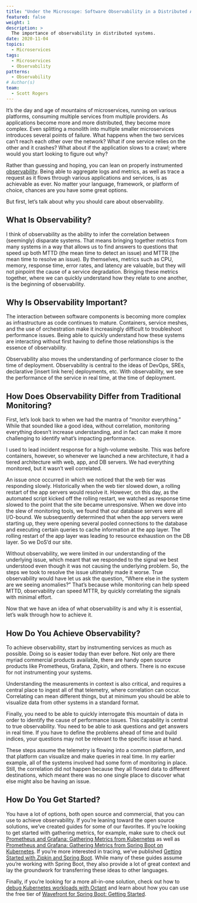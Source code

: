 ```yaml
---
title: "Under the Microscope: Software Observability in a Distributed Architecture"
featured: false
weight: 1
description: >
  The importance of observability in distributed systems.
date: 2020-11-04
topics:
  - Microservices
tags:
  - Microservices
  - Observability
patterns:
  - Observability
# Author(s)
team:
  - Scott Rogers
---
```


It’s the day and age of mountains of microservices, running on various platforms, consuming multiple services from multiple providers. As applications become more and more distributed, they become more complex. Even splitting a monolith into multiple smaller microservices introduces several points of failure. What happens when the two services can’t reach each other over the network? What if one service relies on the other and it crashes? What about if the application slows to a crawl; where would you start looking to figure out why?

Rather than guessing and hoping, you can lean on properly instrumented [observability](/patterns/observability). Being able to aggregate logs and metrics, as well as trace a request as it flows through various applications and services, is as achievable as ever. No matter your language, framework, or platform of choice, chances are you have some great options.

But first, let’s talk about why you should care about observability.

## What Is Observability?

I think of observability as the ability to infer the correlation between (seemingly) disparate systems. That means bringing together metrics from many systems in a way that allows us to find answers to questions that speed up both MTTD (the mean time to detect an issue) and MTTR (the mean time to resolve an issue). By themselves, metrics such as CPU, memory, response time, error rates, and latency are valuable, but they will not pinpoint the cause of a service degradation. Bringing these metrics together, where we can quickly understand how they relate to one another, is the beginning of observability.

## Why Is Observability Important?

The interaction between software components is becoming more complex as infrastructure as code continues to mature. Containers, service meshes, and the use of orchestration make it increasingly difficult to troubleshoot performance issues. Being able to quickly understand how these systems are interacting without first having to define those relationships is the essence of observability.

Observability also moves the understanding of performance closer to the time of deployment. Observability is central to the ideas of DevOps, SREs, declarative [insert link here] deployments, etc. With observability, we see the performance of the service in real time, at the time of deployment.

## How Does Observability Differ from Traditional Monitoring?

First, let’s look back to when we had the mantra of “monitor everything.” While that sounded like a good idea, without correlation, monitoring everything doesn’t increase understanding, and in fact can make it more challenging to identify what’s impacting performance.

I used to lead incident response for a high-volume website. This was before containers, however, so whenever we launched a new architecture, it had a tiered architecture with web, app, and DB servers. We had everything monitored, but it wasn’t well correlated.

An issue once occurred in which we noticed that the web tier was responding slowly. Historically when the web tier slowed down, a rolling restart of the app servers would resolve it. However, on this day, as the automated script kicked off the rolling restart, we watched as response time slowed to the point that the site became unresponsive. When we dove into the slew of monitoring tools, we found that our database servers were all I/O-bound. We subsequently determined that when the app servers were starting up, they were opening several pooled connections to the database and executing certain queries to cache information at the app layer. The rolling restart of the app layer was leading to resource exhaustion on the DB layer. So we DoS’d our site.

Without observability, we were limited in our understanding of the underlying issue, which meant that we responded to the signal we best understood even though it was not causing the underlying problem. So, the steps we took to resolve the issue ultimately made it worse. True observability would have let us ask the question, “Where else in the system are we seeing anomalies?” That’s because while monitoring can help speed MTTD, observability can speed MTTR, by quickly correlating the signals with minimal effort.

Now that we have an idea of what observability is and why it is essential, let’s walk through how to achieve it.

## How Do You Achieve Observability?

To achieve observability, start by instrumenting services as much as possible. Doing so is easier today than ever before. Not only are there myriad commercial products available, there are handy open source products like Prometheus, Grafana, Zipkin, and others. There is no excuse for not instrumenting your systems.

Understanding the measurements in context is also critical, and requires a central place to ingest all of that telemetry, where correlation can occur. Correlating can mean different things, but at minimum you should be able to visualize data from other systems in a standard format.

Finally, you need to be able to quickly interrogate this mountain of data in order to identify the cause of performance issues. This capability is central to true observability. You need to be able to ask questions and get answers in real time. If you have to define the problems ahead of time and build indices, your questions may not be relevant to the specific issue at hand.

These steps assume the telemetry is flowing into a common platform, and that platform can visualize and make queries in real time. In my earlier example, all of the systems involved had some form of monitoring in place. Still, the correlation did not happen because they all flowed data to different destinations, which meant there was no one single place to discover what else might also be having an issue.

## How Do You Get Started?

You have a lot of options, both open source and commercial, that you can use to achieve observability. If you’re leaning toward the open source solutions, we’ve created guides for some of our favorites. If you’re looking to get started with gathering metrics, for example, make sure to check out [Prometheus and Grafana: Gathering Metrics from Kubernetes](/guides/kubernetes/observability-prometheus-grafana-p1/) as well as [Prometheus and Grafana: Gathering Metrics from Spring Boot on Kubernetes](/guides/spring/spring-prometheus/). If you’re more interested in tracing, we’ve published [Getting Started with Zipkin and Spring Boot](/guides/spring/spring-zipkin/). While many of these guides assume you’re working with Spring Boot, they also provide a lot of great context and lay the groundwork for transferring these ideas to other languages.

Finally, if you’re looking for a more all-in-one solution, check out how to [debug Kubernetes workloads with Octant](/blog/debugging-a-kubernetes-workload-with-octant) and learn about how you can use the free tier of [Wavefront for Spring Boot: Getting Started](/guides/spring/spring-zipkin/).

